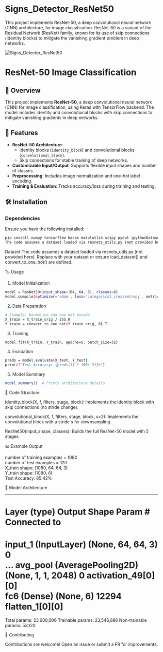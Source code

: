 # Signs_Detector_ResNet50
This project implements ResNet-50, a deep convolutional neural network (CNN) architecture, for image classification. ResNet-50 is a variant of the Residual Network (ResNet) family, known for its use of skip connections (identity blocks) to mitigate the vanishing gradient problem in deep networks.

![Signs_Detector_ResNet50](https://img2020.cnblogs.com/blog/817161/202006/817161-20200616152820993-2136285971.png)


# ResNet-50 Image Classification

## 📌 Overview
This project implements **ResNet-50**, a deep convolutional neural network (CNN) for image classification, using Keras with TensorFlow backend. The model includes identity and convolutional blocks with skip connections to mitigate vanishing gradients in deep networks.

## 🚀 Features
- **ResNet-50 Architecture**:  
  - Identity blocks (`identity_block`) and convolutional blocks (`convolutional_block`).  
  - Skip connections for stable training of deep networks.  
- **Customizable Input/Output**: Supports flexible input shapes and number of classes.  
- **Preprocessing**: Includes image normalization and one-hot label encoding.  
- **Training & Evaluation**: Tracks accuracy/loss during training and testing.  

## 🛠 Installation
### Dependencies
Ensure you have the following installed:
```bash
pip install numpy tensorflow keras matplotlib scipy pydot ipythonDataset
The code assumes a dataset loaded via resnets_utils.py (not provided here). Replace with your dataset or ensure load_dataset() and convert_to_one_hot() are defined.
```
Dataset
The code assumes a dataset loaded via resnets_utils.py (not provided here). Replace with your dataset or ensure load_dataset() and convert_to_one_hot() are defined.

🏷 Usage
1. Model Initialization
```bash
model = ResNet50(input_shape=(64, 64, 3), classes=6)
model.compile(optimizer='adam', loss='categorical_crossentropy', metrics=['accuracy'])
```
2. Data Preparation
```bash
# Example: Normalize and one-hot encode
X_train = X_train_orig / 255.0
Y_train = convert_to_one_hot(Y_train_orig, 6).T
```
3. Training
```bash
model.fit(X_train, Y_train, epochs=5, batch_size=32)
```
4. Evaluation
```bash
preds = model.evaluate(X_test, Y_test)
print(f"Test Accuracy: {preds[1] * 100:.2f}%")
```
5. Model Summary
```bash
model.summary()  # Prints architecture details
```
📂 Code Structure

identity_block(X, f, filters, stage, block):
Implements the identity block with skip connections (no stride change).

convolutional_block(X, f, filters, stage, block, s=2):
Implements the convolutional block with a stride s for downsampling.

ResNet50(input_shape, classes):
Builds the full ResNet-50 model with 5 stages.

📊 Example Output

number of training examples = 1080  
number of test examples = 120  
X_train shape: (1080, 64, 64, 3)  
Y_train shape: (1080, 6)  
Test Accuracy: 85.42%  

📜 Model Architecture

____________________________________________________________________________________________________
Layer (type)                   Output Shape         Param #     Connected to                     
====================================================================================================
input_1 (InputLayer)           (None, 64, 64, 3)    0                                            
...
avg_pool (AveragePooling2D)    (None, 1, 1, 2048)   0           activation_49[0][0]              
fc6 (Dense)                    (None, 6)            12294       flatten_1[0][0]                  
====================================================================================================
Total params: 23,600,006
Trainable params: 23,546,886
Non-trainable params: 53,120

🤝 Contributing

Contributions are welcome! Open an issue or submit a PR for improvements.


